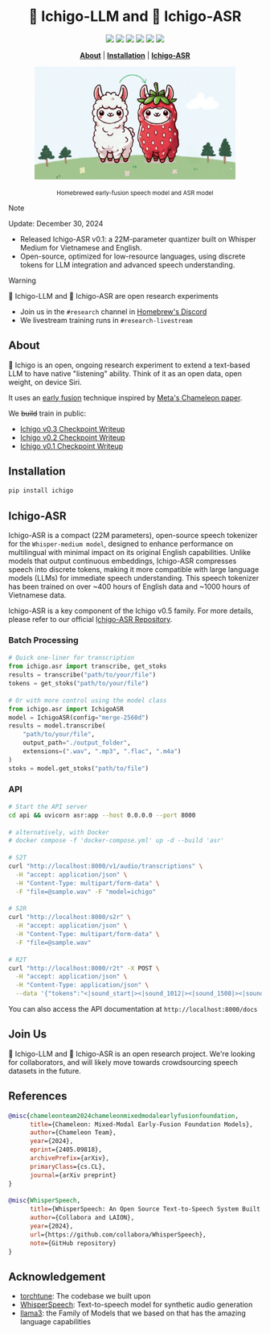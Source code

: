 <div align="center">

# :strawberry: Ichigo-LLM and 🍰 Ichigo-ASR
<a href='https://homebrew.ltd/blog/llama3-just-got-ears'><img src='https://img.shields.io/badge/Project-Blog-Green'></a>
<a href='https://ichigo.homebrew.ltd/'><img src='https://img.shields.io/badge/Project-Demo-violet'></a>
<a href='https://arxiv.org/pdf/2410.15316'><img src='https://img.shields.io/badge/Paper-Arxiv-red'></a>
<a href='https://huggingface.co/homebrewltd'><img src='https://img.shields.io/badge/%F0%9F%A4%97%20Hugging%20Face-Models-blue'></a>
<a href='https://huggingface.co/homebrewltd'><img src='https://img.shields.io/badge/%F0%9F%A4%97%20Hugging%20Face-Data-green'></a>
<a href='https://colab.research.google.com/drive/18IiwN0AzBZaox5o0iidXqWD1xKq11XbZ?usp=sharing'><img src='https://colab.research.google.com/assets/colab-badge.svg'></a>

[**About**](#about) | [**Installation**](#installation) | [**Ichigo-ASR**](#ichigo-asr) 


  <img src="assets/ichigo.jpeg" width="400"/>
  <p><small>Homebrewed early-fusion speech model and ASR model</a></small></p>
</div>

> [!NOTE]  
> Update: December 30, 2024
> - Released Ichigo-ASR v0.1: a 22M-parameter quantizer built on Whisper Medium for Vietnamese and English.
> - Open-source, optimized for low-resource languages, using discrete tokens for LLM integration and advanced speech understanding.

> [!WARNING]  
> :strawberry: Ichigo-LLM and 🍰 Ichigo-ASR are open research experiments
> - Join us in the  `#research` channel in [Homebrew's Discord](https://discord.com/invite/FTk2MvZwJH)
> - We livestream training runs in `#research-livestream`

## About

:strawberry: Ichigo is an open, ongoing research experiment to extend a text-based LLM to have native "listening" ability. Think of it as an open data, open weight, on device Siri.

It uses an [early fusion](https://medium.com/@raj.pulapakura/multimodal-models-and-fusion-a-complete-guide-225ca91f6861#:~:text=3.3.,-Early%20Fusion&text=Early%20fusion%20refers%20to%20combining,fused%20representation%20through%20the%20model.) technique inspired by [Meta's Chameleon paper](https://arxiv.org/abs/2405.09818).

We ~~build~~ train in public:
- [Ichigo v0.3 Checkpoint Writeup](https://homebrew.ltd/blog/llama-learns-to-talk)
- [Ichigo v0.2 Checkpoint Writeup](https://homebrew.ltd/blog/llama3-just-got-ears)
- [Ichigo v0.1 Checkpoint Writeup](https://homebrew.ltd/blog/can-llama-3-listen)

## Installation

```bash
pip install ichigo
```

## Ichigo-ASR

Ichigo-ASR is a compact (22M parameters), open-source speech tokenizer for the `Whisper-medium model`, designed to enhance performance on multilingual with minimal impact on its original English capabilities. Unlike models that output continuous embeddings, Ịchigo-ASR compresses speech into discrete tokens, making it more compatible with large language models (LLMs) for immediate speech understanding. This speech tokenizer has been trained on over ~400 hours of English data and ~1000 hours of Vietnamese data.

Ichigo-ASR is a key component of the Ichigo v0.5 family. For more details, please refer to our official [Ịchigo-ASR Repository](https://github.com/janhq/WhisperSpeech/tree/main/Ichigo-ASR).

### Batch Processing

```python
# Quick one-liner for transcription
from ichigo.asr import transcribe, get_stoks
results = transcribe("path/to/your/file")
tokens = get_stoks("path/to/your/file")

# Or with more control using the model class
from ichigo.asr import IchigoASR
model = IchigoASR(config="merge-2560d")
results = model.transcribe(
    "path/to/your/file",
    output_path="./output_folder",
    extensions=(".wav", ".mp3", ".flac", ".m4a")
)
stoks = model.get_stoks("path/to/file")
```

### API

```bash
# Start the API server
cd api && uvicorn asr:app --host 0.0.0.0 --port 8000

# alternatively, with Docker
# docker compose -f 'docker-compose.yml' up -d --build 'asr'

# S2T
curl "http://localhost:8000/v1/audio/transcriptions" \
  -H "accept: application/json" \
  -H "Content-Type: multipart/form-data" \
  -F "file=@sample.wav" -F "model=ichigo"

# S2R
curl "http://localhost:8000/s2r" \
  -H "accept: application/json" \
  -H "Content-Type: multipart/form-data" \
  -F "file=@sample.wav"

# R2T
curl "http://localhost:8000/r2t" -X POST \
  -H "accept: application/json" \
  -H "Content-Type: application/json" \
  --data '{"tokens":"<|sound_start|><|sound_1012|><|sound_1508|><|sound_1508|><|sound_0636|><|sound_1090|><|sound_0567|><|sound_0901|><|sound_0901|><|sound_1192|><|sound_1820|><|sound_0547|><|sound_1999|><|sound_0157|><|sound_0157|><|sound_1454|><|sound_1223|><|sound_1223|><|sound_1223|><|sound_1223|><|sound_1808|><|sound_1808|><|sound_1573|><|sound_0065|><|sound_1508|><|sound_1508|><|sound_1268|><|sound_0568|><|sound_1745|><|sound_1508|><|sound_0084|><|sound_1768|><|sound_0192|><|sound_1048|><|sound_0826|><|sound_0192|><|sound_0517|><|sound_0192|><|sound_0826|><|sound_0971|><|sound_1845|><|sound_1694|><|sound_1048|><|sound_0192|><|sound_1048|><|sound_1268|><|sound_end|>"}'
```

You can also access the API documentation at `http://localhost:8000/docs`

## Join Us

:strawberry: Ichigo-LLM and 🍰 Ichigo-ASR is an open research project. We're looking for collaborators, and will likely move towards crowdsourcing speech datasets in the future.

## References

```bibtex
@misc{chameleonteam2024chameleonmixedmodalearlyfusionfoundation,
      title={Chameleon: Mixed-Modal Early-Fusion Foundation Models}, 
      author={Chameleon Team},
      year={2024},
      eprint={2405.09818},
      archivePrefix={arXiv},
      primaryClass={cs.CL},
      journal={arXiv preprint}
}

@misc{WhisperSpeech,
      title={WhisperSpeech: An Open Source Text-to-Speech System Built by Inverting Whisper}, 
      author={Collabora and LAION},
      year={2024},
      url={https://github.com/collabora/WhisperSpeech},
      note={GitHub repository}
}
```

## Acknowledgement

- [torchtune](https://github.com/pytorch/torchtune): The codebase we built upon
- [WhisperSpeech](https://github.com/collabora/WhisperSpeech): Text-to-speech model for synthetic audio generation
- [llama3](https://huggingface.co/collections/meta-llama/meta-llama-3-66214712577ca38149ebb2b6): the Family of Models that we based on that has the amazing language capabilities
